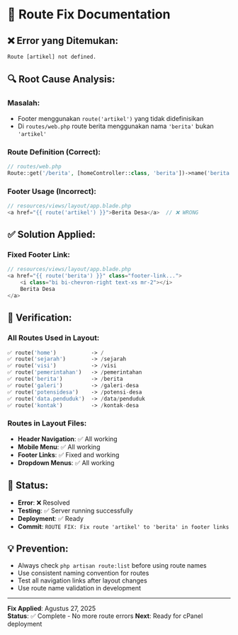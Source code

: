 # 🔧 Route Fix Documentation

## ❌ **Error yang Ditemukan:**
```
Route [artikel] not defined. 
```

## 🔍 **Root Cause Analysis:**

### **Masalah:**
- Footer menggunakan `route('artikel')` yang tidak didefinisikan
- Di `routes/web.php` route berita menggunakan nama `'berita'` bukan `'artikel'`

### **Route Definition (Correct):**
```php
// routes/web.php
Route::get('/berita', [homeController::class, 'berita'])->name('berita');
```

### **Footer Usage (Incorrect):**
```php
// resources/views/layout/app.blade.php
<a href="{{ route('artikel') }}">Berita Desa</a>  // ❌ WRONG
```

## ✅ **Solution Applied:**

### **Fixed Footer Link:**
```php
// resources/views/layout/app.blade.php  
<a href="{{ route('berita') }}" class="footer-link...">
    <i class="bi bi-chevron-right text-xs mr-2"></i>
    Berita Desa
</a>
```

## 🧪 **Verification:**

### **All Routes Used in Layout:**
```php
✅ route('home')           -> /
✅ route('sejarah')        -> /sejarah
✅ route('visi')           -> /visi  
✅ route('pemerintahan')   -> /pemerintahan
✅ route('berita')         -> /berita
✅ route('galeri')         -> /galeri-desa
✅ route('potensidesa')    -> /potensi-desa
✅ route('data.penduduk')  -> /data/penduduk
✅ route('kontak')         -> /kontak-desa
```

### **Routes in Layout Files:**
- **Header Navigation**: ✅ All working
- **Mobile Menu**: ✅ All working  
- **Footer Links**: ✅ Fixed and working
- **Dropdown Menus**: ✅ All working

## 🚀 **Status:**
- **Error**: ❌ Resolved
- **Testing**: ✅ Server running successfully
- **Deployment**: ✅ Ready
- **Commit**: `ROUTE FIX: Fix route 'artikel' to 'berita' in footer links`

## 💡 **Prevention:**
- Always check `php artisan route:list` before using route names
- Use consistent naming convention for routes
- Test all navigation links after layout changes
- Use route name validation in development

---
**Fix Applied**: Agustus 27, 2025  
**Status**: ✅ Complete - No more route errors
**Next**: Ready for cPanel deployment

